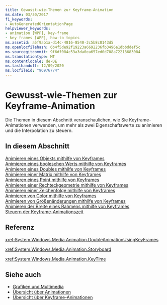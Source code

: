 ```yaml
---
title: Gewusst-wie-Themen zur Keyframe-Animation
ms.date: 03/30/2017
f1_keywords:
- AutoGeneratedOrientationPage
helpviewer_keywords:
- animation [WPF], key-frame
- key frames [WPF], how-to topics
ms.assetid: a5f9ab1a-d14c-4816-8540-3c5b8c8143d5
ms.openlocfilehash: 6b4f5de92f19223a6692236fb3496a1dbbddef5c
ms.sourcegitcommit: 9f6df084c53a3da0ea657ed0d708a72213683084
ms.translationtype: MT
ms.contentlocale: de-DE
ms.lasthandoff: 12/09/2020
ms.locfileid: "96976774"
---
```

# <a name="key-frame-animation-how-to-topics"></a>Gewusst-wie-Themen zur Keyframe-Animation
Die Themen in diesem Abschnitt veranschaulichen, wie Sie Keyframe-Animationen verwenden, um mehr als zwei Eigenschaftswerte zu animieren und die Interpolation zu steuern.  
  
## <a name="in-this-section"></a>In diesem Abschnitt  
 [Animieren eines Objekts mithilfe von Keyframes](how-to-animate-an-object-by-using-key-frames.md)  
 [Animieren eines booleschen Werts mithilfe von Keyframes](how-to-animate-a-boolean-by-using-key-frames.md)  
 [Animieren eines Doubles mithilfe von Keyframes](how-to-animate-a-double-by-using-key-frames.md)  
 [Animieren einer Matrix mithilfe von Keyframes](how-to-animate-a-matrix-by-using-key-frames.md)  
 [Animieren eines Point mithilfe von Keyframes](how-to-animate-a-point-by-using-key-frames.md)  
 [Animieren einer Rechteckgeometrie mithilfe von Keyframes](how-to-animate-a-rectangle-geometry-by-using-key-frames.md)  
 [Animieren einer Zeichenfolge mithilfe von Keyframes](how-to-animate-a-string-by-using-key-frames.md)  
 [Animieren von Color mithilfe von Keyframes](how-to-animate-color-by-using-key-frames.md)  
 [Animieren von Größenänderungen mithilfe von Keyframes](how-to-animate-size-changes-by-using-key-frames.md)  
 [Animieren der Breite eines Rahmens mithilfe von Keyframes](how-to-animate-the-thickness-of-a-border-by-using-key-frames.md)  
 [Steuern der Keyframe-Animationszeit](how-to-control-key-frame-animation-timing.md)  
  
## <a name="reference"></a>Referenz  
 <xref:System.Windows.Media.Animation.DoubleAnimationUsingKeyFrames>  
  
 <xref:System.Windows.Media.Animation.Storyboard>  
  
 <xref:System.Windows.Media.Animation.KeyTime>  
  
## <a name="see-also"></a>Siehe auch

- [Grafiken und Multimedia](index.md)
- [Übersicht über Animationen](animation-overview.md)
- [Übersicht über Keyframe-Animationen](key-frame-animations-overview.md)
